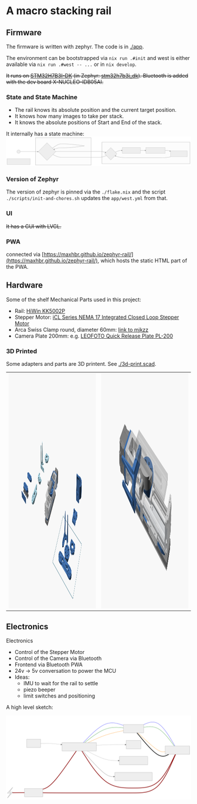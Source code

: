 # A macro stacking rail


## Firmware
The firmware is written with zephyr. The code is in [./app](./app).

The environment can be bootstrapped via `nix run .#init` and west is either available via `nix run .#west -- ...` or in `nix develop`.

~~It runs on [STM32H7B3I-DK](https://www.st.com/en/evaluation-tools/stm32h7b3i-dk.html) (in Zephyr: [stm32h7b3i_dk](https://docs.zephyrproject.org/latest/boards/st/stm32h7b3i_dk/doc/index.html)). Bluetooth is added with the dev board X-NUCLEO-IDB05AI.~~

### State and State Machine
- The rail knows its absolute position and the current target position.
- It knows how many images to take per stack.
- It knows the absolute positions of Start and End of the stack.

It internally has a state machine:
![State Machine](./app/mermaid.StateMachine.svg)

### Version of Zephyr
The version of zephyr is pinned via the `./flake.nix` and the script `./scripts/init-and-chores.sh` updates the `app/west.yml` from that.

### UI
~~It has a GUI with LVGL.~~

### PWA
connected via [https://maxhbr.github.io/zephyr-rail/](https://maxhbr.github.io/zephyr-rail/), which hosts the static HTML part of the PWA.

## Hardware
Some of the shelf Mechanical Parts used in this project:
- Rail: [HiWin KK5002P](https://www.hiwin.de/de/Produkte/Pr%C3%A4zisionsachsen-%26-Pr%C3%A4zisions-Systeme/Pr%C3%A4zisionsachsen-KK-KF/KK/KK5002P150A1F0/p/10.00011)
- Stepper Motor: [iCL Series NEMA 17 Integrated Closed Loop Stepper Motor](https://www.omc-stepperonline.com/icl-series-nema-17-integrated-closed-loop-stepper-motor-0-6nm-84-96oz-in-20-36vdc-w-14-bit-encoder-icl42-06)
- Arca Swiss Clamp round, diameter 60mm: [link to mjkzz](https://www.mjkzz.de/collections/camera-plates/products/mjkzz-round-quick-release-system?variant=29216681427059)
- Camera Plate 200mm: e.g. [LEOFOTO Quick Release Plate PL-200](https://www.amazon.de/dp/B081DBJ4B8)

### 3D Printed
Some adapters and parts are 3D printent. See [./3d-print.scad](./3d-print.scad).

<table>
  <tr>
    <td><img src="./3d-print.scad/rail-1.png" alt="1" width="360px" height="640px"></td>
    <td><img src="./3d-print.scad/rail-2.png" alt="2" width="360px" height="640px"></td>
   </tr> 
  </tr>
</table>

## Electronics
Electronics
- Control of the Stepper Motor
- Control of the Camera via Bluetooth
- Frontend via Bluetooth PWA
- 24v -> 5v conversation to power the MCU
- Ideas:
  - IMU to wait for the rail to settle
  - piezo beeper
  - limit switches and positioning

A high level sketch:

![sketch.svg](./electronics/sketch.svg)